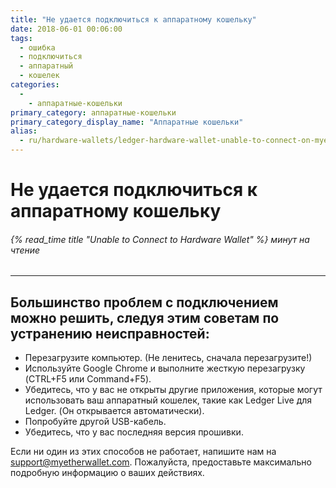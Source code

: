 ```yaml
---
title: "Не удается подключиться к аппаратному кошельку"
date: 2018-06-01 00:06:00
tags:
  - ошибка
  - подключиться
  - аппаратный
  - кошелек
categories:
  - 
    - аппаратные-кошельки
primary_category: аппаратные-кошельки
primary_category_display_name: "Аппаратные кошельки"
alias:
  - ru/hardware-wallets/ledger-hardware-wallet-unable-to-connect-on-myetherwallet.html
---
```


# __Не удается подключиться к аппаратному кошельку__
###### {% read_time title "Unable to Connect to Hardware Wallet" %} минут на чтение
***

## __Большинство проблем с подключением можно решить, следуя этим советам по устранению неисправностей:__

* Перезагрузите компьютер. (Не ленитесь, сначала перезагрузите!)
* Используйте Google Chrome и выполните жесткую перезагрузку (CTRL+F5 или Command+F5).
* Убедитесь, что у вас не открыты другие приложения, которые могут использовать ваш аппаратный кошелек, такие как Ledger Live для Ledger. (Он открывается автоматически).
* Попробуйте другой USB-кабель.
* Убедитесь, что у вас последняя версия прошивки.

Если ни один из этих способов не работает, напишите нам на support@myetherwallet.com. Пожалуйста, предоставьте максимально подробную информацию о ваших действиях.